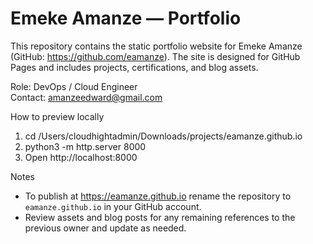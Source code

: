 # Emeke Amanze — Portfolio

This repository contains the static portfolio website for Emeke Amanze (GitHub: https://github.com/eamanze). The site is designed for GitHub Pages and includes projects, certifications, and blog assets.

Role: DevOps / Cloud Engineer  
Contact: amanzeedward@gmail.com

How to preview locally
1. cd /Users/cloudhightadmin/Downloads/projects/eamanze.github.io
2. python3 -m http.server 8000
3. Open http://localhost:8000

Notes
- To publish at https://eamanze.github.io rename the repository to `eamanze.github.io` in your GitHub account.
- Review assets and blog posts for any remaining references to the previous owner and update as needed.